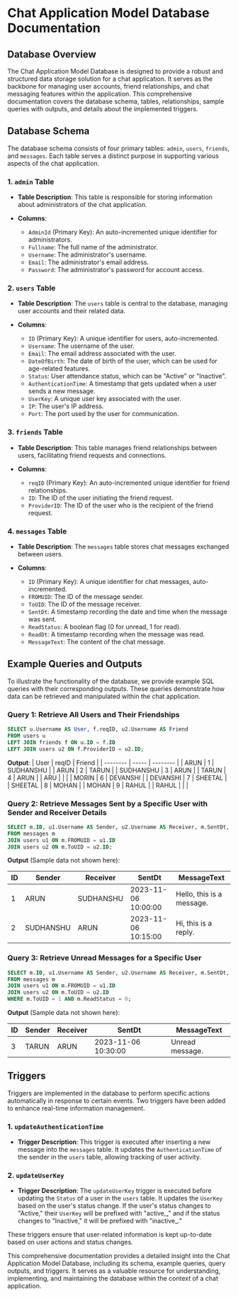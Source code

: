# Chat Application Model Database Documentation

## Database Overview

The Chat Application Model Database is designed to provide a robust and structured data storage solution for a chat application. It serves as the backbone for managing user accounts, friend relationships, and chat messaging features within the application. This comprehensive documentation covers the database schema, tables, relationships, sample queries with outputs, and details about the implemented triggers.

## Database Schema

The database schema consists of four primary tables: `admin`, `users`, `friends`, and `messages`. Each table serves a distinct purpose in supporting various aspects of the chat application.

### 1. `admin` Table

- **Table Description**: This table is responsible for storing information about administrators of the chat application.

- **Columns**:
  - `AdminId` (Primary Key): An auto-incremented unique identifier for administrators.
  - `Fullname`: The full name of the administrator.
  - `Username`: The administrator's username.
  - `Email`: The administrator's email address.
  - `Password`: The administrator's password for account access.

### 2. `users` Table

- **Table Description**: The `users` table is central to the database, managing user accounts and their related data.

- **Columns**:
  - `ID` (Primary Key): A unique identifier for users, auto-incremented.
  - `Username`: The username of the user.
  - `Email`: The email address associated with the user.
  - `DateOfBirth`: The date of birth of the user, which can be used for age-related features.
  - `Status`: User attendance status, which can be "Active" or "Inactive".
  - `AuthenticationTime`: A timestamp that gets updated when a user sends a new message.
  - `UserKey`: A unique user key associated with the user.
  - `IP`: The user's IP address.
  - `Port`: The port used by the user for communication.

### 3. `friends` Table

- **Table Description**: This table manages friend relationships between users, facilitating friend requests and connections.

- **Columns**:
  - `reqID` (Primary Key): An auto-incremented unique identifier for friend relationships.
  - `ID`: The ID of the user initiating the friend request.
  - `ProviderID`: The ID of the user who is the recipient of the friend request.

### 4. `messages` Table

- **Table Description**: The `messages` table stores chat messages exchanged between users.

- **Columns**:
  - `ID` (Primary Key): A unique identifier for chat messages, auto-incremented.
  - `FROMUID`: The ID of the message sender.
  - `ToUID`: The ID of the message receiver.
  - `SentDt`: A timestamp recording the date and time when the message was sent.
  - `ReadStatus`: A boolean flag (0 for unread, 1 for read).
  - `ReadDt`: A timestamp recording when the message was read.
  - `MessageText`: The content of the chat message.

## Example Queries and Outputs

To illustrate the functionality of the database, we provide example SQL queries with their corresponding outputs. These queries demonstrate how data can be retrieved and manipulated within the chat application.

### Query 1: Retrieve All Users and Their Friendships

```sql
SELECT u.Username AS User, f.reqID, u2.Username AS Friend
FROM users u
LEFT JOIN friends f ON u.ID = f.ID
LEFT JOIN users u2 ON f.ProviderID = u2.ID;
```

**Output**:
| User     | reqID | Friend   |
| -------- | ----- | -------- |
| ARUN     | 1     | SUDHANSHU |
| ARUN     | 2     | TARUN    |
| SUDHANSHU | 3     | ARUN     |
| TARUN    | 4     | ARUN     |
| ARU      |       |          |
| MORIN    | 6     | DEVANSHI |
| DEVANSHI | 7     | SHEETAL  |
| SHEETAL  | 8     | MOHAN    |
| MOHAN    | 9     | RAHUL    |
| RAHUL    |       |          |

### Query 2: Retrieve Messages Sent by a Specific User with Sender and Receiver Details

```sql
SELECT m.ID, u1.Username AS Sender, u2.Username AS Receiver, m.SentDt, m.MessageText
FROM messages m
JOIN users u1 ON m.FROMUID = u1.ID
JOIN users u2 ON m.ToUID = u2.ID;
```

**Output** (Sample data not shown here):

| ID  | Sender   | Receiver | SentDt               | MessageText                |
| --- | -------- | -------- | --------------------- | -------------------------- |
| 1   | ARUN     | SUDHANSHU | 2023-11-06 10:00:00 | Hello, this is a message. |
| 2   | SUDHANSHU | ARUN     | 2023-11-06 10:15:00 | Hi, this is a reply.      |

### Query 3: Retrieve Unread Messages for a Specific User

```sql
SELECT m.ID, u1.Username AS Sender, u2.Username AS Receiver, m.SentDt, m.MessageText
FROM messages m
JOIN users u1 ON m.FROMUID = u1.ID
JOIN users u2 ON m.ToUID = u2.ID
WHERE m.ToUID = 1 AND m.ReadStatus = 0;
```

**Output** (Sample data not shown here):

| ID  | Sender | Receiver | SentDt               | MessageText       |
| --- | ------ | -------- | --------------------- | ----------------- |
| 3   | TARUN  | ARUN     | 2023-11-06 10:30:00 | Unread message.   |

## Triggers

Triggers are implemented in the database to perform specific actions automatically in response to certain events. Two triggers have been added to enhance real-time information management.

### 1. `updateAuthenticationTime`

- **Trigger Description**: This trigger is executed after inserting a new message into the `messages` table. It updates the `AuthenticationTime` of the sender in the `users` table, allowing tracking of user activity.

### 2. `updateUserKey`

- **Trigger Description**: The `updateUserKey` trigger is executed before updating the `Status` of a user in the `users` table. It updates the `UserKey` based on the user's status change. If the user's status changes to "Active," their `UserKey` will be prefixed with "active_," and if the status changes to "Inactive," it will be prefixed with "inactive_."

These triggers ensure that user-related information is kept up-to-date based on user actions and status changes.

This comprehensive documentation provides a detailed insight into the Chat Application Model Database, including its schema, example queries, query outputs, and triggers. It serves as a valuable resource for understanding, implementing, and maintaining the database within the context of a chat application.
